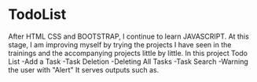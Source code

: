 # TodoList
After HTML CSS and BOOTSTRAP, I continue to learn JAVASCRIPT. At this stage, I am improving myself by trying the projects I have seen in the trainings and the accompanying projects little by little.
In this project Todo List
-Add a Task
-Task Deletion
-Deleting All Tasks
-Task Search 
-Warning the user with "Alert" 
It serves outputs such as.
